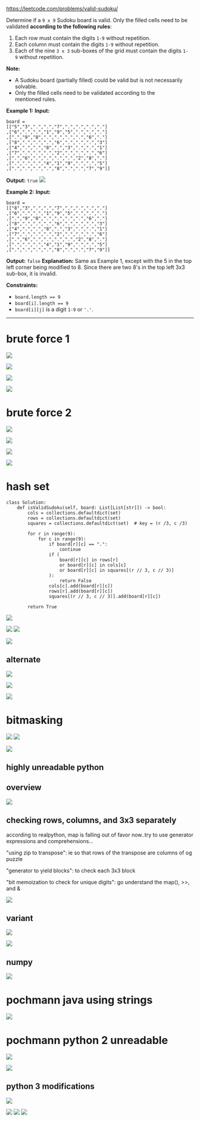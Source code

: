 https://leetcode.com/problems/valid-sudoku/

Determine if a `9 x 9` Sudoku board is valid. Only the filled cells need to be validated **according to the following rules**:

1. Each row must contain the digits `1-9` without repetition.
2. Each column must contain the digits `1-9` without repetition.
3. Each of the nine `3 x 3` sub-boxes of the grid must contain the digits `1-9` without repetition.

**Note:**
- A Sudoku board (partially filled) could be valid but is not necessarily solvable.
- Only the filled cells need to be validated according to the mentioned rules.




**Example 1:**
**Input:** 
```
board = 
[["5","3",".",".","7",".",".",".","."]
,["6",".",".","1","9","5",".",".","."]
,[".","9","8",".",".",".",".","6","."]
,["8",".",".",".","6",".",".",".","3"]
,["4",".",".","8",".","3",".",".","1"]
,["7",".",".",".","2",".",".",".","6"]
,[".","6",".",".",".",".","2","8","."]
,[".",".",".","4","1","9",".",".","5"]
,[".",".",".",".","8",".",".","7","9"]]
```
**Output:** `true`
![](../!assets/attachments/Pasted%20image%2020240224212641.png)



**Example 2:**
**Input:** 
```
board = 
[["8","3",".",".","7",".",".",".","."]
,["6",".",".","1","9","5",".",".","."]
,[".","9","8",".",".",".",".","6","."]
,["8",".",".",".","6",".",".",".","3"]
,["4",".",".","8",".","3",".",".","1"]
,["7",".",".",".","2",".",".",".","6"]
,[".","6",".",".",".",".","2","8","."]
,[".",".",".","4","1","9",".",".","5"]
,[".",".",".",".","8",".",".","7","9"]]
```
**Output:** `false`
**Explanation:** Same as Example 1, except with the 5 in the top left corner being modified to 8. Since there are two 8's in the top left 3x3 sub-box, it is invalid.




**Constraints:**
- `board.length == 9`
- `board[i].length == 9`
- `board[i][j]` is a digit `1-9` or `'.'`.



---
# brute force 1
![](../!assets/attachments/Pasted%20image%2020240225152334.png)

![](../!assets/attachments/Pasted%20image%2020240225152459.png)

![](../!assets/attachments/Pasted%20image%2020240225152449.png)


![](../!assets/attachments/Pasted%20image%2020240225152407.png)


# brute force 2
![](../!assets/attachments/Pasted%20image%2020240225151121.png)


![](../!assets/attachments/Pasted%20image%2020240225150441.png)





![](../!assets/attachments/Pasted%20image%2020240225150610.png)

![](../!assets/attachments/Pasted%20image%2020240225150559.png)



# hash set

```
class Solution:
    def isValidSudoku(self, board: List[List[str]]) -> bool:
        cols = collections.defaultdict(set)
        rows = collections.defaultdict(set)
        squares = collections.defaultdict(set)  # key = (r /3, c /3)

        for r in range(9):
            for c in range(9):
                if board[r][c] == ".":
                    continue
                if (
                    board[r][c] in rows[r]
                    or board[r][c] in cols[c]
                    or board[r][c] in squares[(r // 3, c // 3)]
                ):
                    return False
                cols[c].add(board[r][c])
                rows[r].add(board[r][c])
                squares[(r // 3, c // 3)].add(board[r][c])

        return True
```

![](../!assets/attachments/Pasted%20image%2020240225151105.png)


![](../!assets/attachments/Pasted%20image%2020240225150331.png)
![](../!assets/attachments/Pasted%20image%2020240225150317.png)



![](../!assets/attachments/Pasted%20image%2020240225150340.png)



## alternate
![](../!assets/attachments/Pasted%20image%2020240225150513.png)

![](../!assets/attachments/Pasted%20image%2020240225150520.png)

![](../!assets/attachments/Pasted%20image%2020240225150541.png)







# bitmasking

![](../!assets/attachments/Pasted%20image%2020240225150357.png)
![](../!assets/attachments/Pasted%20image%2020240225150402.png)

![](../!assets/attachments/Pasted%20image%2020240225150412.png)






## highly unreadable python

## overview
![](../!assets/attachments/Pasted%20image%2020240225134710.png)




## checking rows, columns, and 3x3 separately

according to realpython, map is falling out of favor now..try to use generator expressions and comprehensions...


"using zip to transpose": ie so that rows of the transpose are columns of og puzzle

"generator to yield blocks": to check each 3x3 block

"bit memoization to check for unique digits": go understand the map(), >>, and &

![](../!assets/attachments/Pasted%20image%2020240225143930.png)


## variant
![](../!assets/attachments/Pasted%20image%2020240225144016.png)

![](../!assets/attachments/Pasted%20image%2020240225144100.png)



## numpy
![](../!assets/attachments/Pasted%20image%2020240225144045.png)








# pochmann java using strings
![](../!assets/attachments/Pasted%20image%2020240225133934.png)




# pochmann python 2 unreadable

![](../!assets/attachments/Pasted%20image%2020240225134304.png)


![](../!assets/attachments/Pasted%20image%2020240225134059.png)


## python 3 modifications
![](../!assets/attachments/Pasted%20image%2020240225134218.png)


![](../!assets/attachments/Pasted%20image%2020240225134152.png)
![](../!assets/attachments/Pasted%20image%2020240225134025.png)
![](../!assets/attachments/Pasted%20image%2020240225134115.png)